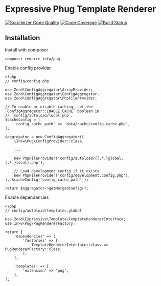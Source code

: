 # Expressive Phug Template Renderer

[![Scrutinizer Code Quality](https://scrutinizer-ci.com/g/kpicaza/infw-pug/badges/quality-score.png?b=master)](https://scrutinizer-ci.com/g/kpicaza/infw-pug/?branch=master)
[![Code Coverage](https://scrutinizer-ci.com/g/kpicaza/infw-pug/badges/coverage.png?b=master)](https://scrutinizer-ci.com/g/kpicaza/infw-pug/?branch=master)
[![Build Status](https://scrutinizer-ci.com/g/kpicaza/infw-pug/badges/build.png?b=master)](https://scrutinizer-ci.com/g/kpicaza/infw-pug/build-status/master)

## Installation

Install with composer

````
composer require infw/pug
````

Enable config provider

````
<?php
// config/config.php

use Zend\ConfigAggregator\ArrayProvider;
use Zend\ConfigAggregator\ConfigAggregator;
use Zend\ConfigAggregator\PhpFileProvider;

// To enable or disable caching, set the `ConfigAggregator::ENABLE_CACHE` boolean in
// `config/autoload/local.php`.
$cacheConfig = [
    'config_cache_path' => 'data/cache/config-cache.php',
];

$aggregator = new ConfigAggregator([
    \InFw\Pug\ConfigProvider::class,

    ...

    new PhpFileProvider('config/autoload/{{,*.}global,{,*.}local}.php'),

    // Load development config if it exists
    new PhpFileProvider('config/development.config.php'),
], $cacheConfig['config_cache_path']);

return $aggregator->getMergedConfig();

````

Enable dependencies

````
<?php
// config/autoload/templates.global

use Zend\Expressive\Template\TemplateRendererInterface;
use InFw\Pug\PugRendererFactory;

return [
    'dependencies' => [
        'factories' => [
            TemplateRendererInterface::class => PugRendererFactory::class,
        ],
    ],

    'templates' => [
        'extension' => 'pug',
    ],
];
````
